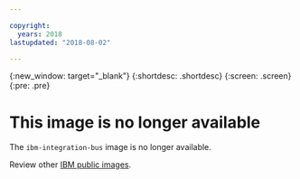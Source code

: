```yaml
---

copyright:
  years: 2018
lastupdated: "2018-08-02"

---
```


{:new_window: target="_blank"}
{:shortdesc: .shortdesc}
{:screen: .screen}
{:pre: .pre}

# This image is no longer available

The `ibm-integration-bus` image is no longer available.

Review other [IBM public images](../index.html).
